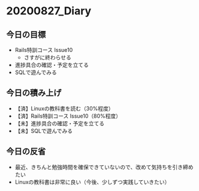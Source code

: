 # 20200827_Diary

## 今日の目標

- Rails特訓コース Issue10
  - さすがに終わらせる
- 進捗具合の確認・予定を立てる
- SQLで遊んでみる

## 今日の積み上げ

- 【済】Linuxの教科書を読む（30%程度）
- 【済】Rails特訓コース Issue10（80%程度）
- 【未】進捗具合の確認・予定を立てる
- 【未】SQLで遊んでみる

## 今日の反省

- 最近、きちんと勉強時間を確保できていないので、改めて気持ちを引き締めたい
- Linuxの教科書は非常に良い（今後、少しずつ実践していきたい）

